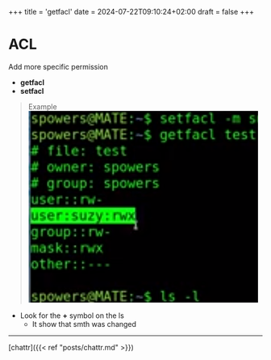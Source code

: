 +++
title = 'getfacl'
date = 2024-07-22T09:10:24+02:00
draft = false
+++

# ACL
 Add more specific permission 
 - **getfacl** 
 - **setfacl**
>Example
>![Pasted_image_20240507125459.png](/static/Pasted_image_20240507125459.png)


- Look for the **+** symbol on the ls 
	- It show that smth was changed

--- 
[chattr]({{< ref "posts/chattr.md" >}})
